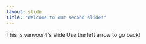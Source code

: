```yaml
---
layout: slide
title: "Welcome to our second slide!"
---
```

This is vanvoor4's slide
Use the left arrow to go back!
